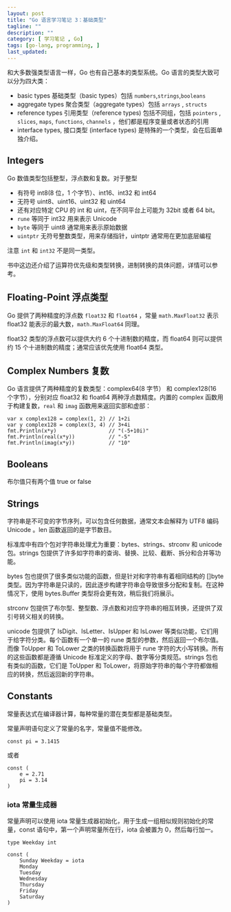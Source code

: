 ```yaml
---
layout: post
title: "Go 语言学习笔记 3：基础类型"
tagline: ""
description: ""
category: [ 学习笔记 , Go]
tags: [go-lang, programming, ]
last_updated:
---
```


和大多数强类型语言一样，Go 也有自己基本的类型系统。Go 语言的类型大致可以分为四大类：

- basic types 基础类型（basic types）包括 `numbers`,`strings`,`booleans`
- aggregate types  聚合类型（aggregate types）包括 `arrays` , `structs` 
- reference types 引用类型（reference types) 包括不同组，包括 `pointers` , `slices`, `maps`, `functions`, `channels` ，他们都是程序变量或者状态的引用
- interface types, 接口类型 (interface types) 是特殊的一个类型，会在后面单独介绍。

## Integers

Go 数值类型包括整型，浮点数和复数。对于整型

- 有符号 int8(8 位，1 个字节）、int16、int32 和 int64
- 无符号 uint8、uint16、uint32 和 uint64
- 还有对应特定 CPU 的 int 和 uint，在不同平台上可能为 32bit 或者 64 bit。
- `rune` 等同于 int32 用来表示 Unicode
- `byte` 等同于 uint8 通常用来表示原始数据
- `uintptr` 无符号整数类型，用来存储指针，uintptr 通常用在更加底层编程

注意 `int` 和 `int32` 不是同一类型。

书中这边还介绍了运算符优先级和类型转换，进制转换的具体问题，详情可以参考。

## Floating-Point 浮点类型
Go 提供了两种精度的浮点数 `float32` 和 `float64` ，常量 `math.MaxFloat32` 表示 float32 能表示的最大数，`math.MaxFloat64` 同理。

float32 类型的浮点数可以提供大约 6 个十进制数的精度，而 float64 则可以提供约 15 个十进制数的精度；通常应该优先使用 float64 类型。

## Complex Numbers 复数
Go 语言提供了两种精度的复数类型：complex64(8 字节） 和 complex128(16 个字节），分别对应 float32 和 float64 两种浮点数精度。内置的 complex 函数用于构建复数，`real` 和 `imag` 函数用来返回实部和虚部：

    var x complex128 = complex(1, 2) // 1+2i
    var y complex128 = complex(3, 4) // 3+4i
    fmt.Println(x*y)                 // "(-5+10i)"
    fmt.Println(real(x*y))           // "-5"
    fmt.Println(imag(x*y))           // "10"

## Booleans
布尔值只有两个值 true or false

## Strings
字符串是不可变的字节序列，可以包含任何数据，通常文本会解释为 UTF8 编码 Unicode 。len 函数返回的是字节数目。

标准库中有四个包对字符串处理尤为重要：bytes、strings、strconv 和 unicode 包。strings 包提供了许多如字符串的查询、替换、比较、截断、拆分和合并等功能。

bytes 包也提供了很多类似功能的函数，但是针对和字符串有着相同结构的 []byte 类型。因为字符串是只读的，因此逐步构建字符串会导致很多分配和复制。在这种情况下，使用 bytes.Buffer 类型将会更有效，稍后我们将展示。

strconv 包提供了布尔型、整型数、浮点数和对应字符串的相互转换，还提供了双引号转义相关的转换。

unicode 包提供了 IsDigit、IsLetter、IsUpper 和 IsLower 等类似功能，它们用于给字符分类。每个函数有一个单一的 rune 类型的参数，然后返回一个布尔值。而像 ToUpper 和 ToLower 之类的转换函数将用于 rune 字符的大小写转换。所有的这些函数都是遵循 Unicode 标准定义的字母、数字等分类规范。strings 包也有类似的函数，它们是 ToUpper 和 ToLower，将原始字符串的每个字符都做相应的转换，然后返回新的字符串。

## Constants
常量表达式在编译器计算，每种常量的潜在类型都是基础类型。

常量声明语句定义了常量的名字，常量值不能修改。

    const pi = 3.1415

或者

    const (
        e = 2.71
        pi = 3.14
    )

### iota 常量生成器
常量声明可以使用 iota 常量生成器初始化，用于生成一组相似规则初始化的常量，const 语句中，第一个声明常量所在行，iota 会被置为 0，然后每行加一。

    type Weekday int

    const (
        Sunday Weekday = iota
        Monday
        Tuesday
        Wednesday
        Thursday
        Friday
        Saturday
    )


